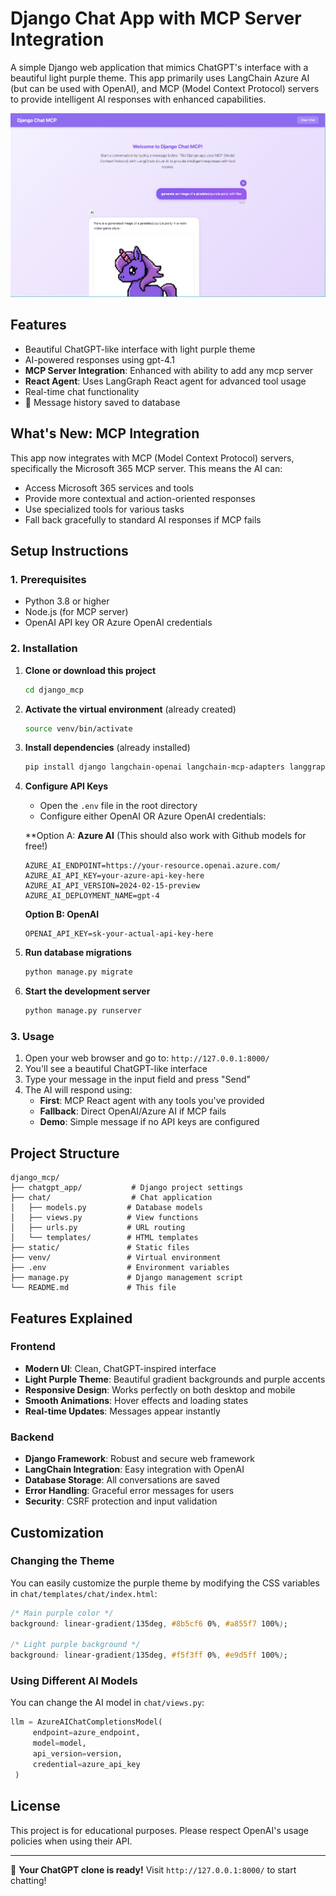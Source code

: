 # Django Chat App with MCP Server Integration

A simple Django web application that mimics ChatGPT's interface with a beautiful light purple theme. This app primarily uses LangChain Azure AI (but can be used with OpenAI), and MCP (Model Context Protocol) servers to provide intelligent AI responses with enhanced capabilities.

![django-app-image](./images/django-mcp-cover.png)

## Features

- Beautiful ChatGPT-like interface with light purple theme
- AI-powered responses using gpt-4.1
- **MCP Server Integration**: Enhanced with ability to add any mcp server
- **React Agent**: Uses LangGraph React agent for advanced tool usage
- Real-time chat functionality
- 💾 Message history saved to database

## What's New: MCP Integration

This app now integrates with MCP (Model Context Protocol) servers, specifically the Microsoft 365 MCP server. This means the AI can:

- Access Microsoft 365 services and tools
- Provide more contextual and action-oriented responses
- Use specialized tools for various tasks
- Fall back gracefully to standard AI responses if MCP fails

## Setup Instructions

### 1. Prerequisites
- Python 3.8 or higher
- Node.js (for MCP server)
- OpenAI API key OR Azure OpenAI credentials

### 2. Installation

1. **Clone or download this project**
   ```bash
   cd django_mcp
   ```

2. **Activate the virtual environment** (already created)
   ```bash
   source venv/bin/activate
   ```

3. **Install dependencies** (already installed)
   ```bash
   pip install django langchain-openai langchain-mcp-adapters langgraph mcp python-dotenv
   ```

4. **Configure API Keys**
   - Open the `.env` file in the root directory
   - Configure either OpenAI OR Azure OpenAI credentials:

   **Option A: **Azure AI** (This should also work with Github models for free!) 
   ```
   AZURE_AI_ENDPOINT=https://your-resource.openai.azure.com/
   AZURE_AI_API_KEY=your-azure-api-key-here
   AZURE_AI_API_VERSION=2024-02-15-preview
   AZURE_AI_DEPLOYMENT_NAME=gpt-4
   ```

    **Option B: OpenAI**
   ```
   OPENAI_API_KEY=sk-your-actual-api-key-here
   ```

5. **Run database migrations**
   ```bash
   python manage.py migrate
   ```

6. **Start the development server**
   ```bash
   python manage.py runserver
   ```

### 3. Usage

1. Open your web browser and go to: `http://127.0.0.1:8000/`
2. You'll see a beautiful ChatGPT-like interface
3. Type your message in the input field and press "Send"
4. The AI will respond using:
   - **First**: MCP React agent with any tools you've provided
   - **Fallback**: Direct OpenAI/Azure AI if MCP fails
   - **Demo**: Simple message if no API keys are configured


## Project Structure

```
django_mcp/
├── chatgpt_app/           # Django project settings
├── chat/                  # Chat application
│   ├── models.py         # Database models
│   ├── views.py          # View functions
│   ├── urls.py           # URL routing
│   └── templates/        # HTML templates
├── static/               # Static files
├── venv/                 # Virtual environment
├── .env                  # Environment variables
├── manage.py             # Django management script
└── README.md             # This file
```

## Features Explained

### Frontend
- **Modern UI**: Clean, ChatGPT-inspired interface
- **Light Purple Theme**: Beautiful gradient backgrounds and purple accents
- **Responsive Design**: Works perfectly on both desktop and mobile
- **Smooth Animations**: Hover effects and loading states
- **Real-time Updates**: Messages appear instantly

### Backend
- **Django Framework**: Robust and secure web framework
- **LangChain Integration**: Easy integration with OpenAI
- **Database Storage**: All conversations are saved
- **Error Handling**: Graceful error messages for users
- **Security**: CSRF protection and input validation

## Customization

### Changing the Theme
You can easily customize the purple theme by modifying the CSS variables in `chat/templates/chat/index.html`:

```css
/* Main purple color */
background: linear-gradient(135deg, #8b5cf6 0%, #a855f7 100%);

/* Light purple background */
background: linear-gradient(135deg, #f5f3ff 0%, #e9d5ff 100%);
```

### Using Different AI Models
You can change the AI model in `chat/views.py`:

```python
llm = AzureAIChatCompletionsModel(
     endpoint=azure_endpoint,
     model=model,
     api_version=version,
     credential=azure_api_key
 )
```


## License

This project is for educational purposes. Please respect OpenAI's usage policies when using their API.

---

🎉 **Your ChatGPT clone is ready!** Visit `http://127.0.0.1:8000/` to start chatting!
